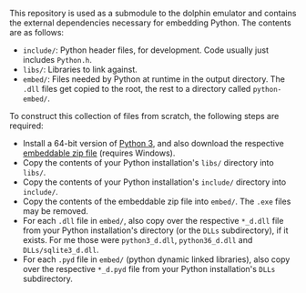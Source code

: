 This repository is used as a submodule to the dolphin emulator and contains the external dependencies necessary for embedding Python.
The contents are as follows:

- `include/`: Python header files, for development. Code usually just includes `Python.h`.
- `libs/`: Libraries to link against.
- `embed/`: Files needed by Python at runtime in the output directory. The `.dll` files get copied to the root, the rest to a directory called `python-embed/`.

To construct this collection of files from scratch, the following steps are required:
- Install a 64-bit version of [Python 3](https://www.python.org/downloads/), and also download the respective [embeddable zip file](https://www.python.org/downloads/windows/) (requires Windows).
- Copy the contents of your Python installation's `libs/` directory into `libs/`.
- Copy the contents of your Python installation's `include/` directory into `include/`.
- Copy the contents of the embeddable zip file into `embed/`. The `.exe` files may be removed.
- For each `.dll` file in `embed/`, also copy over the respective `*_d.dll` file from your Python installation's directory (or the `DLLs` subdirectory), if it exists. For me those were `python3_d.dll`, `python36_d.dll` and `DLLs/sqlite3_d.dll`.
- For each `.pyd` file in `embed/` (python dynamic linked libraries), also copy over the respective `*_d.pyd` file from your Python installation's `DLLs` subdirectory.
